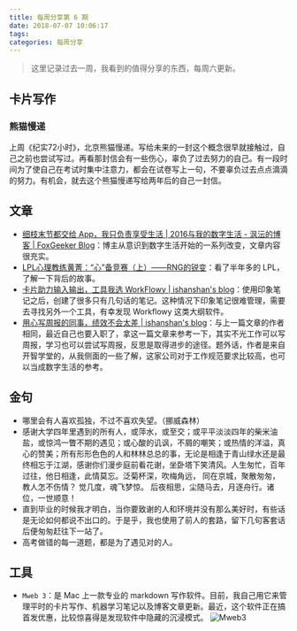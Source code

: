 ```yaml
---
title: 每周分享第 6 期
date: 2018-07-07 10:06:17
tags: 
categories: 每周分享
---
```


> 这里记录过去一周，我看到的值得分享的东西，每周六更新。

## 卡片写作

### 熊猫慢递

上周《纪实72小时》，北京熊猫慢递。写给未来的一封这个概念很早就接触过，自己之前也尝试写过。再看那封信会有一些伤心，辜负了过去努力的自己。有一段时间为了使自己在考试时集中注意力，都会在试卷写上一句，不要辜负过去点点滴滴的努力。有机会，就去这个熊猫慢递写给两年后的自己一封信。


## 文章
- [细枝末节都交给 App，我只负责享受生活 | 2016与我的数字生活 - 沨沄的博客 | FoxGeeker Blog](http://ifoxfactory.com/2017/01/17/2016-and-My-Digital-Life/)：博主从意识到数字生活开始的一系列改变，文章内容很充实。
- [LPL心理教练黄菁：“心”备竞赛（上）——RNG的锐变](https://zhuanlan.zhihu.com/p/38850313)：看了半年多的 LPL，了解一下背后的故事。
- [卡片助力输入输出，工具我选 WorkFlowy | ishanshan's blog](http://ishanshan.top/selfedu/HbOutputOwetoWorkFlowy.html)：使用印象笔记之后，创建了很多只有几句话的笔记。这种情况下印象笔记很难管理，需要去寻找另外一个工具，有幸发现 Workflowy 这类大纲软件。
- [用心写周报的同事，绩效不会太差 | ishanshan's blog](http://ishanshan.top/selfedu/TipsWeekly.html)：与上一篇文章的作者相同，最近自己也要入职了，拿这一篇文章来参考一下，其实不光工作可以写周报，学习也可以尝试写周报，反思是取得进步的途径。题外话，作者是来自开智学堂的，从我侧面的一些了解，这家公司对于工作规范要求比较高，也可以当成数字生活的参考。


## 金句
- 哪里会有人喜欢孤独，不过不喜欢失望。（挪威森林）
- 感谢大学四年里遇到的所有人，或萍水，或至交；或平平淡淡四年的柴米油盐，或惊鸿一瞥不期的遇见；或心酸的讥讽，不屑的嘲笑；或热情的洋溢，真心的赞美；所有形形色色的人和林林总总的事，无论是相逢于青山绿水还是最终相忘于江湖，感谢你们漫步庭前看花谢，坐卧塔下笑清风。人生匆忙，百年过往，他日相逢，此情莫忘。泛菊杯深，吹梅角远， 同在京城，聚散匆匆， 教人怎不伤情？ 觉几度，魂飞梦惊。 后夜相思，尘随马去，月逐舟行。诸位，一世顺意！
- 直到毕业的时候我才明白，当你要致谢的人和环境并没有那么美好时，有些话是无论如何都说不出口的。于是乎，我也使用了前人的套路，留下几句客套话后便匆匆赶往下一站了。
- 高考做错的每一道题，都是为了遇见对的人。

## 工具

- `Mweb 3`：是 Mac 上一款专业的 markdown 写作软件。目前，我自己用它来管理平时的卡片写作、机器学习笔记以及博客文章更新。最近，这个软件正在搞首发优惠，比较惊喜得是发现软件中隐藏的沉浸模式。
![Mweb3](7xkpe5.com1.z0.glb.clouddn.com/15307063751497.jpg)





